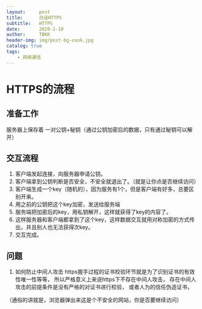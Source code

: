 ```yaml
---
layout:     post
title:      白话HTTPS
subtitle:   HTTPS
date:       2020-1-10
author:     TBKK
header-img: img/post-bg-cook.jpg
catalog: true
tags:
    - 网络通信
---
```


# HTTPS的流程

## 准备工作
服务器上保存着 一对公钥+秘钥（通过公钥加密后的数据，只有通过秘钥可以解开）

## 交互流程
1. 客户端发起连接，向服务器申请公钥。
2. 客户端拿到公钥判断是否安全，不安全就退出了。（就是让你点是否继续访问）
3. 客户端生成一个key（随机的），因为服务有1个，但是客户端有好多，总要区别开来。
4. 用之前的公钥把这个key加密，发送给服务端
5. 服务端把加密后的key，用私钥解开，这样就获得了key的内容了。
6. 这样服务器和客户端都拿到了这个key，这样数据交互就用对称加密的方式传出，并且别人也无法获得次key。
7. 交互完成。

## 问题
1. 如何防止中间人攻击
https握手过程的证书校验环节就是为了识别证书的有效性唯一性等等，
所以严格意义上来说https下不存在中间人攻击，
存在中间人攻击的前提条件是没有严格的对证书进行校验，
或者人为的信任伪造证书，

（通俗的讲就是，浏览器弹出来这是个不安全的网站，你是否要继续访问）

